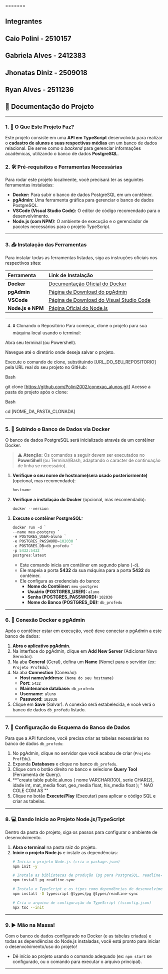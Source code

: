 =======
## Integrantes
## Caio Polini - 2510157 
## Gabriela Alves - 2412383
## Jhonatas Diniz - 2509018 
## Ryan Alves - 2511236

## 📁 Documentação do Projeto

-----

### 1\. 🚀 O Que Este Projeto Faz?

Este projeto consiste em uma **API em TypeScript** desenvolvida para realizar o **cadastro de alunos e suas respectivas médias** em um banco de dados relacional. Ele serve como o *backend* para gerenciar informações acadêmicas, utilizando o banco de dados **PostgreSQL**.

### 2\. 🛠️ Pré-requisitos e Ferramentas Necessárias

Para rodar este projeto localmente, você precisará ter as seguintes ferramentas instaladas:

  * **Docker:** Para subir o banco de dados PostgreSQL em um contêiner.
  * **pgAdmin:** Uma ferramenta gráfica para gerenciar o banco de dados PostgreSQL.
  * **VSCode (Visual Studio Code):** O editor de código recomendado para o desenvolvimento.
  * **Node.js (com NPM):** O ambiente de execução e o gerenciador de pacotes necessários para o projeto TypeScript.

-----

### 3\. 📥 Instalação das Ferramentas

Para instalar todas as ferramentas listadas, siga as instruções oficiais nos respectivos sites:

| Ferramenta | Link de Instalação |
| :--- | :--- |
| **Docker** | [Documentação Oficial do Docker](https://docs.docker.com/get-docker/) |
| **pgAdmin** | [Página de Download do pgAdmin](https://www.pgadmin.org/download/) |
| **VSCode** | [Página de Download do Visual Studio Code](https://code.visualstudio.com/download) |
| **Node.js e NPM** | [Página Oficial do Node.js](https://nodejs.org/en/download/) |

-----
4. ⬇️ Clonando o Repositório
Para começar, clone o projeto para sua máquina local usando o terminal:

Abra seu terminal (ou Powershell).

Navegue até o diretório onde deseja salvar o projeto.

Execute o comando de clone, substituindo [URL_DO_SEU_REPOSITORIO] pela URL real do seu projeto no GitHub:

Bash

git clone [https://github.com/Polini2002/conexao_alunos.git]
Acesse a pasta do projeto após o clone:

Bash

cd [NOME_DA_PASTA_CLONADA]


-----

### 5\. 🐳 Subindo o Banco de Dados via Docker

O banco de dados PostgreSQL será inicializado através de um contêiner Docker.

> ⚠️ **Atenção:** Os comandos a seguir devem ser executados no **PowerShell** (ou Terminal/Bash, adaptando o caracter de continuação de linha se necessário).

1.  **Verifique o seu nome de hostname(sera usado posteriormente)** (opcional, mas recomendado):
    ```powershell
    hostname
    ```


2.  **Verifique a instalação do Docker** (opcional, mas recomendado):
    ```powershell
    docker --version
    ```
3.  **Execute o contêiner PostgreSQL:**
    ```powershell
    docker run -d `
    --name meu-postgres `
    -e POSTGRES_USER=aluno `
    -e POSTGRES_PASSWORD=102030 `
    -e POSTGRES_DB=db_profedu `
    -p 5432:5432 `
    postgres:latest
    ```
      * Este comando inicia um contêiner em segundo plano (`-d`).
      * Ele mapeia a porta **5432** da sua máquina para a porta **5432** do contêiner.
      * Ele configura as credenciais do banco:
          * **Nome do Contêiner:** `meu-postgres`
          * **Usuário (POSTGRES\_USER):** `aluno`
          * **Senha (POSTGRES\_PASSWORD):** `102030`
          * **Nome do Banco (POSTGRES\_DB):** `db_profedu`

-----

### 6\. 🔌 Conexão Docker e pgAdmin

Após o contêiner estar em execução, você deve conectar o pgAdmin a este banco de dados:

1.  **Abra o aplicativo pgAdmin.**
2.  Na interface do pgAdmin, clique em **Add New Server** (Adicionar Novo Servidor).
3.  Na aba **General** (Geral), defina um **Name** (Nome) para o servidor (ex: `Projeto ProfEdu`).
4.  Na aba **Connection** (Conexão):
      * **Host name/address:** `(Nome do seu hostname)`
      * **Port:** `5432`
      * **Maintenance database:** `db_profedu`
      * **Username:** `aluno`
      * **Password:** `102030`
5.  Clique em **Save** (Salvar). A conexão será estabelecida, e você verá o banco de dados `db_profedu` listado.

-----

### 7\. 📝 Configuração do Esquema do Banco de Dados

Para que a API funcione, você precisa criar as tabelas necessárias no banco de dados `db_profedu`:

1.  No pgAdmin, clique no servidor que você acabou de criar (`Projeto ProfEdu`).
2.  Expanda **Databases** e clique no banco `db_profedu`.
3.  Clique com o botão direito no banco e selecione **Query Tool** (Ferramenta de Query).
4.  **"create table public.alunos (
	nome VARCHAR(100),
	serie CHAR(2),
	idade int,
	mat_media float,
	geo_media float,
	his_media float
); " 
NAO COLE COM AS ""
5.  Clique no botão **Execute/Play** (Executar) para aplicar o código SQL e criar as tabelas.

-----

### 8\. 💻 Dando Início ao Projeto Node.js/TypeScript

Dentro da pasta do projeto, siga os passos para configurar o ambiente de desenvolvimento.

1.  **Abra o terminal** na pasta raiz do projeto.
2.  **Inicie o projeto Node.js** e instale as dependências:
    ```bash
    # Inicia o projeto Node.js (cria o package.json)
    npm init -y

    # Instala as bibliotecas de produção (pg para PostgreSQL, readline-sync para entrada de dados)
    npm install pg readline-sync

    # Instala o TypeScript e os tipos como dependências de desenvolvimento
    npm install -D typescript @types/pg @types/readline-sync

    # Cria o arquivo de configuração do TypeScript (tsconfig.json)
    npx tsc --init
    ```

-----

### 9\. ▶️ Mão na Massa\!

Com o banco de dados configurado no Docker (e as tabelas criadas) e todas as dependências do Node.js instaladas, você está pronto para iniciar o desenvolvimento/uso do projeto\!

  * Dê início ao projeto usando o comando adequado (ex: `npm start` se configurado, ou o comando para executar o arquivo principal).

-----
